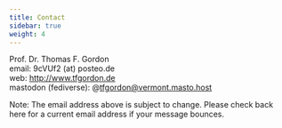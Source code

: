 ```yaml
---
title: Contact
sidebar: true
weight: 4
---
```


Prof. Dr. Thomas F. Gordon   
email: 9cVUf2 (at) posteo.de   
web: <http://www.tfgordon.de>   
mastodon (fediverse): @tfgordon@vermont.masto.host

Note: The email address above is subject to change. Please check
back here for a current email address if your message bounces.

